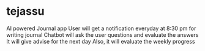 # tejassu
AI powered Journal app
User will get a notification everyday at 8:30 pm for writing journal
Chatbot will ask the user questions and evaluate the answers
It will give advise for the next day
Also, it will evaluate the weekly progress



